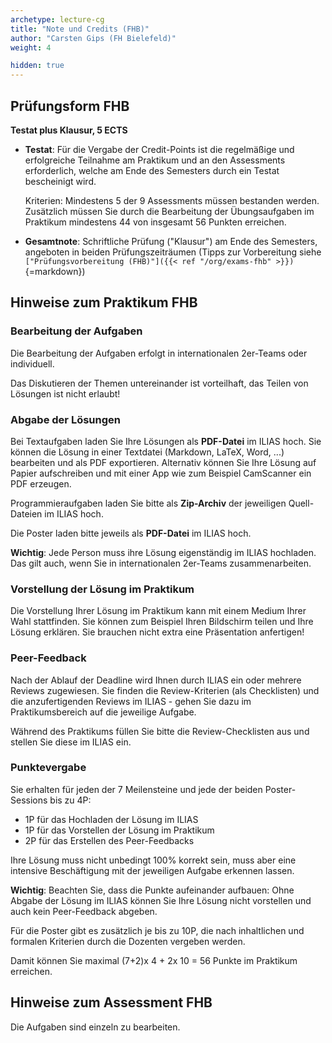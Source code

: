 ```yaml
---
archetype: lecture-cg
title: "Note und Credits (FHB)"
author: "Carsten Gips (FH Bielefeld)"
weight: 4

hidden: true
---
```



## Prüfungsform FHB

**Testat plus Klausur, 5 ECTS**

-   **Testat**:
    Für die Vergabe der Credit-Points ist die regelmäßige und erfolgreiche
    Teilnahme am Praktikum und an den Assessments erforderlich, welche am
    Ende des Semesters durch ein Testat bescheinigt wird.

    Kriterien: Mindestens 5 der 9 Assessments müssen bestanden werden.
    Zusätzlich müssen Sie durch die Bearbeitung der Übungsaufgaben im
    Praktikum mindestens 44 von insgesamt 56 Punkten erreichen.

-   **Gesamtnote**:
    Schriftliche Prüfung ("Klausur") am Ende des Semesters, angeboten in
    beiden Prüfungszeiträumen (Tipps zur Vorbereitung siehe
    `["Prüfungsvorbereitung (FHB)"]({{< ref "/org/exams-fhb" >}})`{=markdown})


## Hinweise zum Praktikum FHB

### Bearbeitung der Aufgaben

Die Bearbeitung der Aufgaben erfolgt in internationalen 2er-Teams oder
individuell.

Das Diskutieren der Themen untereinander ist vorteilhaft, das Teilen von
Lösungen ist nicht erlaubt!

### Abgabe der Lösungen

Bei Textaufgaben laden Sie Ihre Lösungen als **PDF-Datei** im ILIAS hoch. Sie
können die Lösung in einer Textdatei (Markdown, LaTeX, Word, ...) bearbeiten
und als PDF exportieren. Alternativ können Sie Ihre Lösung auf Papier
aufschreiben und mit einer App wie zum Beispiel CamScanner ein PDF erzeugen.

Programmieraufgaben laden Sie bitte als **Zip-Archiv** der jeweiligen
Quell-Dateien im ILIAS hoch.

Die Poster laden bitte jeweils als **PDF-Datei** im ILIAS hoch.

**Wichtig**: Jede Person muss ihre Lösung eigenständig im ILIAS hochladen.
Das gilt auch, wenn Sie in internationalen 2er-Teams zusammenarbeiten.

### Vorstellung der Lösung im Praktikum

Die Vorstellung Ihrer Lösung im Praktikum kann mit einem Medium Ihrer Wahl
stattfinden. Sie können zum Beispiel Ihren Bildschirm teilen und Ihre Lösung
erklären. Sie brauchen nicht extra eine Präsentation anfertigen!

### Peer-Feedback

Nach der Ablauf der Deadline wird Ihnen durch ILIAS ein oder mehrere Reviews
zugewiesen. Sie finden die Review-Kriterien (als Checklisten) und die
anzufertigenden Reviews im ILIAS - gehen Sie dazu im Praktikumsbereich auf
die jeweilige Aufgabe.

Während des Praktikums füllen Sie bitte die Review-Checklisten aus und stellen
Sie diese im ILIAS ein.

### Punktevergabe

Sie erhalten für jeden der 7 Meilensteine und jede der beiden Poster-Sessions
bis zu 4P:

-   1P für das Hochladen der Lösung im ILIAS
-   1P für das Vorstellen der Lösung im Praktikum
-   2P für das Erstellen des Peer-Feedbacks

Ihre Lösung muss nicht unbedingt 100% korrekt sein, muss aber eine intensive
Beschäftigung mit der jeweiligen Aufgabe erkennen lassen.

**Wichtig**: Beachten Sie, dass die Punkte aufeinander aufbauen: Ohne Abgabe
der Lösung im ILIAS können Sie Ihre Lösung nicht vorstellen und auch kein
Peer-Feedback abgeben.

Für die Poster gibt es zusätzlich je bis zu 10P, die nach inhaltlichen und
formalen Kriterien durch die Dozenten vergeben werden.

Damit können Sie maximal (7+2)x 4 + 2x 10 = 56 Punkte im Praktikum erreichen.


## Hinweise zum Assessment FHB

Die Aufgaben sind einzeln zu bearbeiten.
